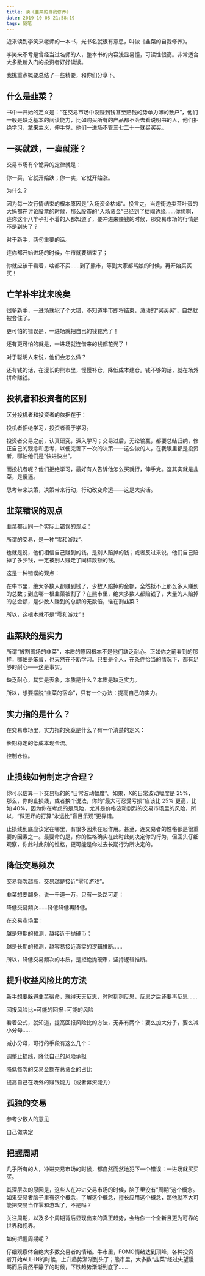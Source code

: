 ```yaml
---
title: 读《韭菜的自我修养》
date: 2019-10-08 21:58:19
tags: 随笔
---
```


近来读到李笑来老师的一本书，光书名就很有意思，叫做《韭菜的自我修养》。

李笑来不亏是曾经当过名师的人，整本书的内容浅显易懂，可读性很高。非常适合大多数新入门的投资者好好读读。

我挑重点概要总结了一些精要，和你们分享下。

## 什么是韭菜？

书中一开始的定义是：“在交易市场中没赚到钱甚至赔钱的势单力薄的散户”，他们一般是缺乏基本的阅读能力，比如购买所有的产品都不会去看说明书的人，他们拒绝学习，拿来主义，伸手党，他们一进场不管三七二十一就买买买。

## 一买就跌，一卖就涨？

交易市场有个诡异的定律就是：

你一买，它就开始跌；你一卖，它就开始涨。

为什么？

因为每一次行情结束的根本原因是”入场资金枯竭“。换言之，当连街边卖茶叶蛋的大妈都在讨论股票的时候，那么股市的“入场资金”已经到了枯竭边缘……你想啊，连你这个八竿子打不着的人都知道了，要冲进来赚钱的时候，那交易市场的行情是不是到头了？

对于新手，两句重要的话。

连你都开始进场的时候，牛市就要结束了；

你就应该干看着，啥都不买……到了熊市，等到大家都骂娘的时候，再开始买买买！

## 亡羊补牢犹未晚矣

很多新手，一进场就犯了个大错，不知道牛市即将结束，激动的“买买买”，自然就被套住了。

更可怕的错误是，一进场就把自己的钱花光了！

还有更可怕的就是，一进场就连借来的钱都花光了！

对于聪明人来说，他们会怎么做？

还有钱的话，在漫长的熊市里，慢慢补仓，降低成本建仓。钱不够的话，就在场外拼命赚钱。

## 投机者和投资者的区别

区分投机者和投资者的依据在于：

 投机者拒绝学习，投资者善于学习。

投资者交易之前，认真研究，深入学习；交易过后，无论输赢，都要总结归纳，修正自己的观念和思考，以便完善下一次的决策——这么做的人，在我眼里都是投资者，哪怕他们是“快进快出”。

而投机者呢？他们拒绝学习，最好有人告诉他怎么买就行，伸手党。这其实就是韭菜，是傻逼。

思考带来决策，决策带来行动，行动改变命运——这是大实话。

## 韭菜错误的观点

韭菜都认同一个实际上错误的观点：

所谓的交易，是一种“零和游戏”。

也就是说，他们相信自己赚到的钱，是别人赔掉的钱；或者反过来说，他们自己赔掉了多少钱，一定被别人赚走了同样数额的钱。

这是一种错误的观点：

在牛市里，绝大多数人都赚到钱了，少数人赔掉的金额，全然抵不上那么多人赚到的总数；到底哪一根韭菜被割了？在熊市里，绝大多数人都赔钱了，大量的人赔掉的总金额，是少数人赚到的总额的无数倍，谁在割韭菜？

所以，这根本就不是“零和游戏”！

## 韭菜缺的是实力

所谓“被割离场的韭菜”，本质的原因根本不是他们缺乏耐心。正如你之前看到的那样，哪怕是笨蛋，也天然在不断学习。只要是个人，在条件恰当的情况下，都有足够的耐心——这是事实。

缺乏耐心，其实是表象，本质是什么？本质是缺乏实力。

所以，想要摆脱“韭菜的宿命”，只有一个办法：提高自己的实力。

## 实力指的是什么？

在交易市场里，实力指的究竟是什么？有一个清楚的定义：

 长期稳定的低成本现金流。

控制仓位。

## 止损线如何制定才合理？

你可以估算一下交易标的的“日常波动幅度”。如果，X的日常波动幅度是 25%，那么，你的止损线，或者换个说法，你的“最大可忍受亏损”应该比 25% 更高，比如 40%，因为你在考虑的是风险，尤其是价格波动剧烈的交易市场里的风险，所以，“做更坏的打算”永远比“盲目乐观”更靠谱。

止损线到底应该定在哪里，有很多因素在起作用。甚至，连交易者的性格都是很重要的因素之一。最要命的是，你的性格确实在此时此刻决定你的行为，但回头仔细观察，你此时此刻的性格，更可能是你过去长期行为所决定的。

## 降低交易频次

交易频次越高，交易越是接近“零和游戏”。

韭菜想要翻身，说一千道一万，只有一条路可走：

降低交易频次……降低降低再降低。

在交易市场里：

越是短期的预测，越接近于抛硬币； 

越是长期的预测，越容易接近真实的逻辑推断……

所以，降低交易频次的本质，是拒绝抛硬币，坚持逻辑推断。

## 提升收益风险比的方法

新手想要躲避韭菜宿命，就得天天反思，时时刻刻反思，反思之后还要再反思……

回报风险比=可能的回报÷可能的风险

看着公式，就知道，提高回报风险比的方法，无非有两个：要么加大分子，要么减小分母……

减小分母，可行的手段有这么几个：

调整止损线，降低自己的风险承担

降低每次的交易金额在总资金的占比

提高自己在场外的赚钱能力（或者募资能力）

## 孤独的交易

参考少数人的意见

自己做决定

## 把握周期

几乎所有的人，冲进交易市场的时候，都自然而然地犯下一个错误：一进场就买买买。

其深层次的原因是，这些人在冲进交易市场的时候，脑子里没有“周期”这个概念。如果交易者脑子里有这个概念，了解这个概念，擅长应用这个概念，那他就不大可能把交易当作零和游戏了，不是吗？

关注周期，以及多个周期背后显现出来的真正趋势，会给你一个全新且更为可靠的世界和视界。

如何把握周期呢？

仔细观察体会绝大多数交易者的情绪。牛市里，FOMO情绪达到顶峰，各种投资者开始ALL-IN的时候，上升趋势渐渐到头了；熊市里，大多数“韭菜”经过失望谩骂而后竟然平静了的时候，下跌趋势渐渐到底了……

